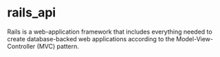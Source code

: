 # rails_api
Rails is a web-application framework that includes everything needed to create database-backed web applications according to the Model-View-Controller (MVC) pattern.
